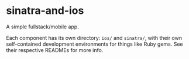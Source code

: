 # sinatra-and-ios

A simple fullstack/mobile app.

Each component has its own directory: `ios/` and `sinatra/`, with their own self-contained development environments for things like Ruby gems. See their respective READMEs for more info.